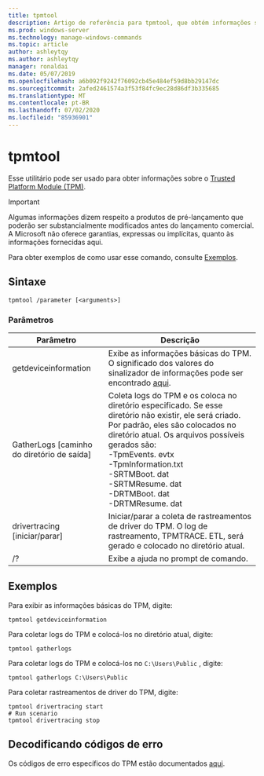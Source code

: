 ```yaml
---
title: tpmtool
description: Artigo de referência para tpmtool, que obtém informações sobre o Trusted Platform Module.
ms.prod: windows-server
ms.technology: manage-windows-commands
ms.topic: article
author: ashleytqy
ms.author: ashleytqy
manager: ronaldai
ms.date: 05/07/2019
ms.openlocfilehash: a6b092f9242f76092cb45e484ef59d8bb29147dc
ms.sourcegitcommit: 2afed2461574a3f53f84fc9ec28d86df3b335685
ms.translationtype: MT
ms.contentlocale: pt-BR
ms.lasthandoff: 07/02/2020
ms.locfileid: "85936901"
---
```

# <a name="tpmtool"></a>tpmtool

Esse utilitário pode ser usado para obter informações sobre o [Trusted Platform Module (TPM)](https://docs.microsoft.com/windows/security/information-protection/tpm/trusted-platform-module-overview).

>[!IMPORTANT]
>Algumas informações dizem respeito a produtos de pré-lançamento que poderão ser substancialmente modificados antes do lançamento comercial. A Microsoft não oferece garantias, expressas ou implícitas, quanto às informações fornecidas aqui.

Para obter exemplos de como usar esse comando, consulte [Exemplos](#tpmtool_examples).

## <a name="syntax"></a>Sintaxe

```
tpmtool /parameter [<arguments>]
```
### <a name="parameters"></a>Parâmetros

|Parâmetro|Descrição|
|---------|-----------|
|getdeviceinformation|Exibe as informações básicas do TPM. O significado dos valores do sinalizador de informações pode ser encontrado [aqui](https://docs.microsoft.com/windows/desktop/SecProv/win32-tpm-isreadyinformation#parameters).|
|GatherLogs [caminho do diretório de saída]|Coleta logs do TPM e os coloca no diretório especificado. Se esse diretório não existir, ele será criado. Por padrão, eles são colocados no diretório atual. Os arquivos possíveis gerados são: </br>-TpmEvents. evtx</br>-TpmInformation.txt</br>-SRTMBoot. dat</br>-SRTMResume. dat</br>-DRTMBoot. dat</br>-DRTMResume. dat</br>|
|drivertracing [iniciar/parar]|Iniciar/parar a coleta de rastreamentos de driver do TPM. O log de rastreamento, TPMTRACE. ETL, será gerado e colocado no diretório atual.|
|/?|Exibe a ajuda no prompt de comando.|

## <a name="examples"></a><a name=tpmtool_examples></a>Exemplos

Para exibir as informações básicas do TPM, digite:
```
tpmtool getdeviceinformation
```
Para coletar logs do TPM e colocá-los no diretório atual, digite:
```
tpmtool gatherlogs
```
Para coletar logs do TPM e colocá-los no `C:\Users\Public` , digite:
```
tpmtool gatherlogs C:\Users\Public
```
Para coletar rastreamentos de driver do TPM, digite:
```
tpmtool drivertracing start
# Run scenario
tpmtool drivertracing stop
```

## <a name="decoding-error-codes"></a>Decodificando códigos de erro

Os códigos de erro específicos do TPM estão documentados [aqui](https://docs.microsoft.com/windows/desktop/com/com-error-codes-6).
